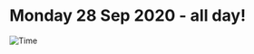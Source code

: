 # Monday 28 Sep 2020 - all day!
![Time](https://github.com/rich-ctm/today/workflows/Time/badge.svg)
